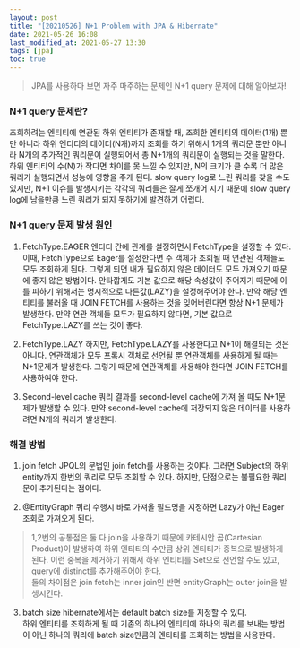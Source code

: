 ```yaml
---
layout: post
title: "[20210526] N+1 Problem with JPA & Hibernate"
date: 2021-05-26 16:08
last_modified_at: 2021-05-27 13:30
tags: [jpa]
toc: true
---
```


> JPA를 사용하다 보면 자주 마주하는 문제인 N+1 query 문제에 대해 알아보자!

### N+1 query 문제란?

조회하려는 엔티티에 연관된 하위 엔티티가 존재할 때, 조회한 엔티티의 데이터(1개) 뿐만 아니라 하위 엔티티의 데이터(N개)까지 조회를 하기 위해서 1개의 쿼리문 뿐만 아니라 N개의 추가적인 쿼리문이 실행되어서 총 N+1개의 쿼리문이 실행되는 것을 말한다.
하위 엔티티의 수(N)가 작다면 차이를 못 느낄 수 있지만, N의 크기가 클 수록 더 많은 쿼리가 실행되면서 성능에 영향을 주게 된다.
slow query log로 느린 쿼리를 찾을 수도 있지만, N+1 이슈를 발생시키는 각각의 쿼리들은 잘게 쪼개어 지기 때문에 slow query log에 남을만큼 느린 쿼리가 되지 못하기에 발견하기 어렵다.

### N+1 query 문제 발생 원인

1. FetchType.EAGER
   엔티티 간에 관계를 설정하면서 FetchType을 설정할 수 있다. 이때, FetchType으로 Eager를 설정한다면 주 객체가 조회될 때 연관된 객체들도 모두 조회하게 된다.
   그렇게 되면 내가 필요하지 않은 데이터도 모두 가져오기 때문에 좋지 않은 방법이다.
   안타깝게도 기본 값으로 해당 속성값이 주어지기 때문에 이를 피하기 위해서는 명시적으로 다른값(LAZY)을 설정해주어야 한다.
   만약 해당 엔티티를 불러올 때 JOIN FETCH를 사용하는 것을 잊어버린다면 항상 N+1 문제가 발생한다.
   만약 연관 객체들 모두가 필요하지 않다면, 기본 값으로 FetchType.LAZY를 쓰는 것이 좋다.

2. FetchType.LAZY
   하지만, FetchType.LAZY를 사용한다고 N+1이 해결되는 것은 아니다.
   연관객체가 모두 프록시 객체로 선언될 뿐 연관객체를 사용하게 될 때는 N+1문제가 발생한다.
   그렇기 때문에 연관객체를 사용해야 한다면 JOIN FETCH를 사용하여야 한다.

3. Second-level cache
   쿼리 결과를 second-level cache에 가져 올 때도 N+1문제가 발생할 수 있다.
   만약 second-level cache에 저장되지 않은 데이터를 사용하려면 N개의 쿼리가 발생한다.

### 해결 방법

1. join fetch
   JPQL의 문법인 join fetch를 사용하는 것이다. 그러면 Subject의 하위 entity까지 한번의 쿼리로 모두 조회할 수 있다.
   하지만, 단점으로는 불필요한 쿼리문이 추가된다는 점이다.

2. @EntityGraph
   쿼리 수행시 바로 가져올 필드명을 지정하면 Lazy가 아닌 Eager 조회로 가져오게 된다.

> 1,2번의 공통점은 둘 다 join을 사용하기 때문에 카테시안 곱(Cartesian Product)이 발생하여 하위 엔티티의 수만큼 상위 엔티티가 중복으로 발생하게 된다. 이런 중복을 제거하기 위해서 하위 엔티티를 Set으로 선언할 수도 있고, query에 distinct를 추가해주어야 한다.  
둘의 차이점은 join fetch는 inner join인 반면 entityGraph는 outer join을 발생시킨다.

3. batch size
   hibernate에서는 default batch size를 지정할 수 있다.  
   하위 엔티티를 조회하게 될 때 기존의 하나의 엔티티에 하나의 쿼리를 보내는 방법이 아닌 하나의 쿼리에 batch size만큼의 엔티티를 조회하는 방법을 사용한다.
